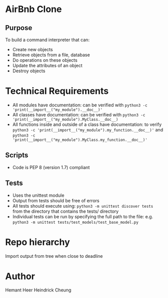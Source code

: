 # AirBnb Clone

## Purpose
To build a command interpreter that can:
- Create new objects
- Retrieve objects from a file, database
- Do operations on these objects
- Update the attributes of an object
- Destroy objects

# Technical Requirements
- All modules have documentation: can be verified with `python3 -c 'print(__import__("my_module").__doc__)'`
- All classes have documentation: can be verified with `python3 -c 'print(__import__("my_module").MyClass.__doc__)`
- All functions inside and outside of a class have documentation: to verify `python3 -c 'print(__import__("my_module").my_function.__doc__)'` and `python3 -c 'print(__import__("my_module").MyClass.my_function.__doc__)'`

## Scripts
- Code is PEP 8 (version 1.7) compliant

## Tests
- Uses the unittest module
- Output from tests should be free of errors
- All tests should execute using: `python3 -m unittest discover tests` from the directory that contains the tests/ directory
- Individual tests can be run by specifying the full path to the file: e.g. `python3 -m unittest tests/test_models/test_base_model.py`

# Repo hierarchy
Import output from tree when close to deadline

# Author
Hemant Heer
Heindrick Cheung